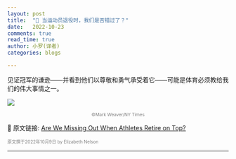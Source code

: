 ```yaml
---
layout: post
title:  "📔 当运动员退役时，我们是否错过了？"
date:   2022-10-23
comments: true
read_time: true
author: 小罗(译者)
categories: blogs

---
```

见证冠军的谦逊——并看到他们以尊敬和勇气承受着它——可能是体育必须教给我们的伟大事情之一。

![](https://static01.nyt.com/images/2022/10/23/magazine/23mag-screenland/23mag-screenland-superJumbo-v2.jpg?quality=75&auto=webp)
<font color=grey size="1"><div align=center> ©Mark Weaver/NY Times</div></font>

🔗 原文链接: [Are We Missing Out When Athletes Retire on Top?](https://www.nytimes.com/2022/10/19/magazine/roger-federer-serena-williams-retire.html)

<font color=grey size ="1">原文撰于2022年10月9日 by Elizabeth Nelson</font>

---

[comment]: <> (英雄之旅，以遗憾的告别告终——体育历史学家会争论[罗杰·费德勒]&#40;https://www.nytimes.com/2021/08/25/magazine/roger-federer-brand-legacy.html&#41; 是否是有史以来最伟大的男子网球运动员，但几乎无人否认他是最受崇拜的人之一。上个月，这位41岁的20届大满贯冠军得主正式宣布了一段时间以来不可避免的事情：年龄的蹂躏，以及最近的膝盖手术，最终促使了他退役。仓促安排的伦敦拉沃尔杯最后一次亮相很快变成了瑞士超级巨星的送别，美联储的节日。他与他的友好对手拉斐尔·纳达尔（Rafael Nadal）合作进行了一场双打比赛，这场比赛给人的感觉主要是看一个传奇人物最后一次上场的借口。喧闹的后果包括对一位伟大的同胞吉姆·考瑞尔进行的激动人心的场上采访。费德勒现在的同龄人都在那里，他们都很虔诚，还有很多观众都渴望为他送行。)

[comment]: <> (这是结束，还是仅仅是开始的结束？体育撰稿人在讨论一名正在衰落的运动员时，必须使用诸如“年龄的摧残”之类的短语，但说实话，在描述费德勒的告别时，这有点牵强。身着宝蓝色拉链衫和标志性劳力士（他的长期赞助商之一），他修剪和温文尔雅，他几乎没有表现出一个面临衰老的男人 - 只是一个承认他不能与诺瓦克一起深入五盘的男人德约科维奇就像他以前那样。虽然庆祝活动的大部分内容令人愉快地真实和自发，但这并不等于说它不是经过精心策划的。要成为现代体育界的偶像，就要像普通的莎士比亚学者一样考虑叙事，而将你的职业生涯写成一个圆满的结局有很多目的。)

[comment]: <> (几周前也发生了类似的谢幕，当时 23 次大满贯冠军塞雷娜·威廉姆斯（Serena Williams）在美国公开赛第三轮比赛中结束了她传奇的职业生涯，这是她在 1999 年首次赢得的比赛。威廉姆斯和她的姐姐维纳斯长期以来，它一直是美国体育界的固定装置，以至于如果没有他们，就无法想象它，并且头晕目眩地思考他们的统治地位有多长。当威廉姆斯在她最后一次露面后向体育场发表讲话时，聚集的人群以一种歌剧式的热情回应，甚至超过了费德勒的欢呼告别。 （如果当 Serena 哭着说如果没有姐姐她将一无所有时，你的心没有直接进入你的喉咙，那么你要么不喜欢网球，要么需要去看医生。）)